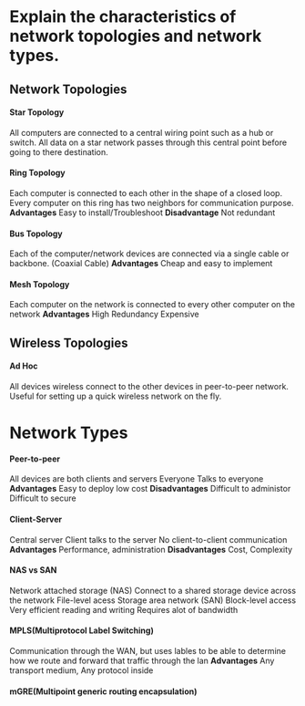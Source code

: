 # **Explain the characteristics of network topologies and network types.**

## Network Topologies
#### Star Topology
All computers are connected to a central wiring point such as a hub or switch.
All data on a star network passes through this central point before going to there destination.
#### Ring Topology
Each computer is connected to each other in the shape of a closed loop.
Every computer on this ring has two neighbors for communication purpose.
**Advantages**
	Easy to install/Troubleshoot
**Disadvantage**
	Not redundant
#### Bus Topology
Each of the computer/network devices are connected via a single cable or backbone. (Coaxial Cable)
**Advantages**
	Cheap and easy to implement
#### Mesh Topology
Each computer on the network is connected to every other computer on the network
**Advantages**
	High Redundancy
	Expensive

## Wireless Topologies
#### Ad Hoc
All devices wireless connect to the other devices in peer-to-peer network.
Useful for setting up a quick wireless network on the fly.

# Network Types
#### Peer-to-peer
All devices are both clients and servers
	Everyone Talks to everyone
**Advantages**
	Easy to deploy
	low cost
**Disadvantages**
	Difficult to administor
	Difficult to secure
#### Client-Server
Central server
	Client talks to the server
No client-to-client communication
**Advantages**
	Performance, administration
**Disadvantages**
	Cost, Complexity

#### NAS vs SAN
Network attached storage (NAS)
	Connect to a shared storage device across the network
	File-level acess
Storage area network (SAN)
	Block-level access
	Very efficient reading and writing
	Requires alot of bandwidth
#### MPLS(Multiprotocol Label Switching)
Communication through the WAN, but uses lables to be able to determine how we route and forward that traffic through the lan
**Advantages**
	Any transport medium, Any protocol inside

#### mGRE(Multipoint generic routing encapsulation)




